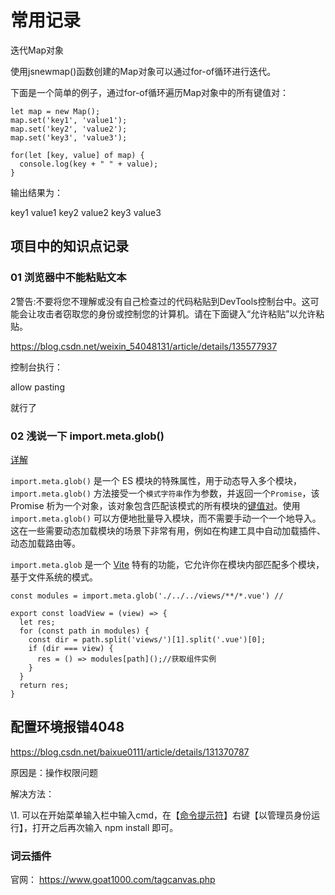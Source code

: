 # 常用记录

迭代Map对象

使用jsnewmap()函数创建的Map对象可以通过for-of循环进行迭代。

下面是一个简单的例子，通过for-of循环遍历Map对象中的所有键值对：

```
let map = new Map();
map.set('key1', 'value1');
map.set('key2', 'value2');
map.set('key3', 'value3');

for(let [key, value] of map) {
  console.log(key + " " + value);
}
```

输出结果为：

key1 value1 key2 value2 key3 value3



## 项目中的知识点记录

### 01 浏览器中不能粘贴文本

2警告:不要将您不理解或没有自己检查过的代码粘贴到DevTools控制台中。这可能会让攻击者窃取您的身份或控制您的计算机。请在下面键入“允许粘贴”以允许粘贴。

https://blog.csdn.net/weixin_54048131/article/details/135577937

控制台执行： 

allow pasting

就行了

### 02 浅说一下 import.meta.glob()

[详解](https://blog.csdn.net/pig_ning/article/details/133856944)

`import.meta.glob()` 是一个 ES 模块的特殊属性，用于动态导入多个模块，`import.meta.glob()` 方法接受一个`模式字符串`作为参数，并返回一个`Promise`，该Promise 析为一个对象，该对象包含匹配该模式的所有模块的[键值对](https://so.csdn.net/so/search?q=键值对&spm=1001.2101.3001.7020)。使用 `import.meta.glob()` 可以方便地批量导入模块，而不需要手动一个一个地导入。
这在一些需要动态加载模块的场景下非常有用，例如在构建工具中自动加载插件、动态加载路由等。



`import.meta.glob` 是一个 [Vite](https://so.csdn.net/so/search?q=Vite&spm=1001.2101.3001.7020) 特有的功能，它允许你在模块内部匹配多个模块，基于文件系统的模式。

```vue
const modules = import.meta.glob('./../../views/**/*.vue') //

export const loadView = (view) => {
  let res;
  for (const path in modules) {
    const dir = path.split('views/')[1].split('.vue')[0];
    if (dir === view) {
      res = () => modules[path]();//获取组件实例
    }
  }
  return res;
}
```







## 配置环境报错4048

https://blog.csdn.net/baixue0111/article/details/131370787

原因是：操作权限问题

解决方法：

\1. 可以在开始菜单输入栏中输入cmd，在【[命令提示符](https://so.csdn.net/so/search?q=命令提示符&spm=1001.2101.3001.7020)】右键【以管理员身份运行】，打开之后再次输入 npm install 即可。







### 词云插件

官网： https://www.goat1000.com/tagcanvas.php

